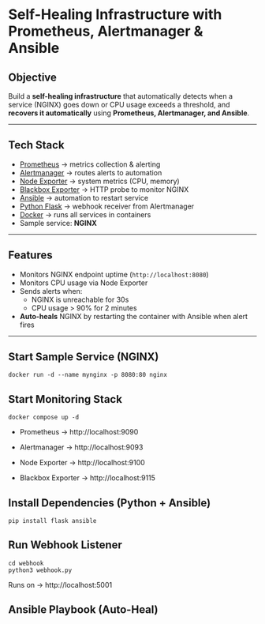 # Self-Healing Infrastructure with Prometheus, Alertmanager & Ansible

## Objective
Build a **self-healing infrastructure** that automatically detects when a service (NGINX) goes down or CPU usage exceeds a threshold, and **recovers it automatically** using **Prometheus, Alertmanager, and Ansible**.

---

## Tech Stack
- [Prometheus](https://prometheus.io/) → metrics collection & alerting
- [Alertmanager](https://prometheus.io/docs/alerting/latest/alertmanager/) → routes alerts to automation
- [Node Exporter](https://github.com/prometheus/node_exporter) → system metrics (CPU, memory)
- [Blackbox Exporter](https://github.com/prometheus/blackbox_exporter) → HTTP probe to monitor NGINX
- [Ansible](https://www.ansible.com/) → automation to restart service
- [Python Flask](https://flask.palletsprojects.com/) → webhook receiver from Alertmanager
- [Docker](https://www.docker.com/) → runs all services in containers
- Sample service: **NGINX**

---

## Features
- Monitors NGINX endpoint uptime (`http://localhost:8080`)
- Monitors CPU usage via Node Exporter
- Sends alerts when:
  - NGINX is unreachable for 30s
  - CPU usage > 90% for 2 minutes
- **Auto-heals** NGINX by restarting the container with Ansible when alert fires

---

## Start Sample Service (NGINX)

    docker run -d --name mynginx -p 8080:80 nginx

## Start Monitoring Stack

    docker compose up -d

- Prometheus → http://localhost:9090

- Alertmanager → http://localhost:9093

- Node Exporter → http://localhost:9100

- Blackbox Exporter → http://localhost:9115

## Install Dependencies (Python + Ansible)

    pip install flask ansible

## Run Webhook Listener

    cd webhook
    python3 webhook.py

Runs on → http://localhost:5001

## Ansible Playbook (Auto-Heal)


